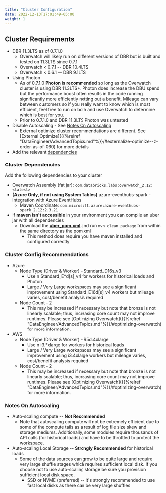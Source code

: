```yaml
---
title: "Cluster Configuration"
date: 2022-12-13T17:01:49-05:00
weight: 1
---
```


## Cluster Requirements
* DBR 11.3LTS as of 0.7.1.0
    * Overwatch will likely run on different versions of DBR but is built and tested on 11.3LTS since 0.7.1
    * Overwatch < 0.7.1 -- DBR 10.4LTS
    * Overwatch < 0.6.1 -- DBR 9.1LTS
* Using Photon
    * As of 0.7.1.0 **Photon is recommended** so long as the Overwatch cluster is using DBR 11.3LTS+. 
      Photon does increase the DBU spend but the performance boost often results
      in the code running significantly more efficiently netting out a benefit. Mileage can vary between customers so 
      if you really want to know which is most efficient, feel free to run on both and use Overwatch to determine which is 
      best for you.
    * Prior to 0.7.1.0 and DBR 11.3LTS Photon was untested
* Disable Autoscaling - See [Notes On Autoscaling](#notes-on-autoscaling)
    * External optimize cluster recommendations are different.
      See [External Optimize]({{%relref "DataEngineer/AdvancedTopics.md"%}}/#externalize-optimize--z-order-as-of-060) for more details
* Add the relevant [dependencies](#cluster-dependencies)

### Cluster Dependencies
Add the following dependencies to your cluster
* Overwatch Assembly (fat jar): `com.databricks.labs:overwatch_2.12:<latest>`
* **(Azure Only, if not using System Tables)** azure-eventhubs-spark - integration with Azure EventHubs
    * Maven Coordinate: `com.microsoft.azure:azure-eventhubs-spark_2.12:2.3.21`
* If **maven isn't accessible** in your environment you can compile an uber jar with all dependencies
  * Download the [**uber_pom.xml**](/assets/DeployOverwatch/pom.xml) and run `mvn clean package` from within the same directory as the pom.xml
    * This method does require you have maven installed and configured correctly

### Cluster Config Recommendations
* Azure
    * Node Type (Driver & Worker) - Standard_D16s_v3
        * Use n Standard_E*d[s]_v4 for workers for historical loads and Photon
        * Large / Very Large workspaces may see a significant improvement using Standard_E16d[s]_v4 workers but mileage varies, cost/benefit analysis required
    * Node Count - 2
        * This may be increased if necessary but note that bronze is not linearly scalable; thus, increasing core count
          may not improve runtimes. Please see [Optimizing Overwatch]({{%relref "DataEngineer/AdvancedTopics.md"%}}/#optimizing-overwatch) for more information.
* AWS
    * Node Type (Driver & Worker) - R5d.4xlarge
        * Use n i3.*xlarge for workers for historical loads
        * Large / Very Large workspaces may see a significant improvement using i3.4xlarge workers but mileage varies, cost/benefit analysis required
    * Node Count - 2
        * This may be increased if necessary but note that bronze is not linearly scalable; thus, increasing core count
          may not improve runtimes. Please see [Optimizing Overwatch]({{%relref "DataEngineer/AdvancedTopics.md"%}}/#optimizing-overwatch) for more information.

### Notes On Autoscaling
* Auto-scaling compute -- **Not Recommended**
    * Note that autoscaling compute will not be extremely efficient due to some of the compute tails
      as a result of log file size skew and storage mediums. Additionally, some modules require thousands of API calls
      (for historical loads) and have to be throttled to protect the workspace.
* Auto-scaling Local Storage -- **Strongly Recommended** for historical loads
    * Some of the data sources can grow to be quite large and require very large shuffle stages which requires
      sufficient local disk. If you choose not to use auto-scaling storage be sure you provision sufficient local
      disk space.
        * SSD or NVME (preferred) -- It's strongly recommended to use fast local disks as there can be very large shuffles